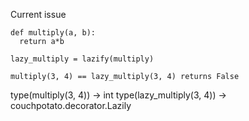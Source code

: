 Current issue

```
def multiply(a, b):
  return a*b

lazy_multiply = lazify(multiply)

multiply(3, 4) == lazy_multiply(3, 4) returns False
```

type(multiply(3, 4)) -> int
type(lazy_multiply(3, 4)) -> couchpotato.decorator.Lazily
